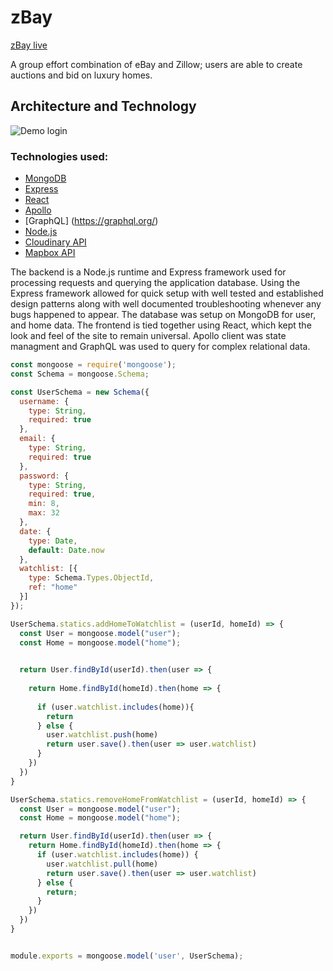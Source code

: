 # zBay

 [zBay live](https://the-zbay.herokuapp.com/)

A group effort combination of eBay and Zillow; users are able to create auctions and bid on luxury homes.

## Architecture and Technology

<div><img src="https://github.com/ivopavlov87/zBay/blob/heroku-deployment/ModalGif.gif" alt="Demo login" /></div>

### Technologies used: 
* [MongoDB](https://www.mongodb.com/)
* [Express](https://expressjs.com/)
* [React](https://reactjs.org/)
* [Apollo](https://www.apollographql.com/docs/react/)
* [GraphQL] (https://graphql.org/)
* [Node.js](https://nodejs.org/)
* [Cloudinary API](https://cloudinary.com/)
* [Mapbox API](https://www.mapbox.com/)

The backend is a Node.js runtime and Express framework used for processing requests and querying the application database. Using the Express framework allowed for quick setup with well tested and established design patterns along with well documented troubleshooting whenever any bugs happened to appear. The database was setup on MongoDB for user, and home data. The frontend is tied together using React, which kept the look and feel of the site to remain universal. Apollo client was state managment and GraphQL was used to query for complex relational data.

```javascript
const mongoose = require('mongoose');
const Schema = mongoose.Schema;

const UserSchema = new Schema({
  username: {
    type: String,
    required: true
  },
  email: {
    type: String,
    required: true
  },
  password: {
    type: String,
    required: true,
    min: 8,
    max: 32
  },
  date: {
    type: Date,
    default: Date.now
  },
  watchlist: [{
    type: Schema.Types.ObjectId,
    ref: "home"
  }]
});

UserSchema.statics.addHomeToWatchlist = (userId, homeId) => {
  const User = mongoose.model("user");
  const Home = mongoose.model("home");
  

  return User.findById(userId).then(user => {
    
    return Home.findById(homeId).then(home => {
      
      if (user.watchlist.includes(home)){
        return 
      } else {
        user.watchlist.push(home)
        return user.save().then(user => user.watchlist)
      }
    })
  })
}

UserSchema.statics.removeHomeFromWatchlist = (userId, homeId) => {
  const User = mongoose.model("user");
  const Home = mongoose.model("home");

  return User.findById(userId).then(user => {
    return Home.findById(homeId).then(home => {
      if (user.watchlist.includes(home)) {
        user.watchlist.pull(home)
        return user.save().then(user => user.watchlist)
      } else {
        return;
      }
    })
  })
}


module.exports = mongoose.model('user', UserSchema);
```